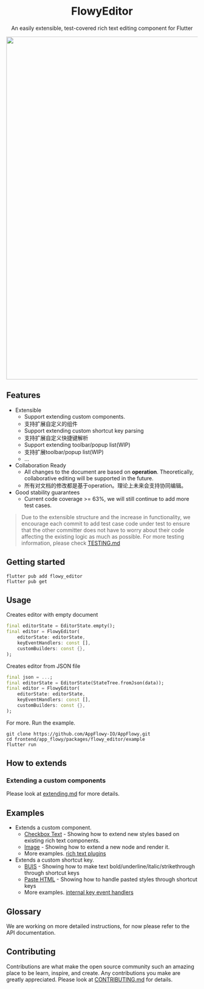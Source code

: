 <!-- 
This README describes the package. If you publish this package to pub.dev,
this README's contents appear on the landing page for your package.

For information about how to write a good package README, see the guide for
[writing package pages](https://dart.dev/guides/libraries/writing-package-pages). 

For general information about developing packages, see the Dart guide for
[creating packages](https://dart.dev/guides/libraries/create-library-packages)
and the Flutter guide for
[developing packages and plugins](https://flutter.dev/developing-packages). 
-->

<h1 align="center"><b>FlowyEditor</b></h1>

<p align="center">An easily extensible, test-covered rich text editing component for Flutter</p>


<div align="center">
    <img src="https://raw.githubusercontent.com/LucasXu0/AppFlowy/documentation/flowy_editor/frontend/app_flowy/packages/flowy_editor/documentation/images/example.png" width = "900"/>
</div>

## Features

* Extensible
    * Support extending custom components.
    * 支持扩展自定义的组件
    * Support extending custom shortcut key parsing
    * 支持扩展自定义快捷键解析
    * Support extending toolbar/popup list(WIP)
    * 支持扩展toolbar/popup list(WIP)
    * ...
* Collaboration Ready
    * All changes to the document are based on **operation**. Theoretically, collaborative editing will be supported in the future.
    * 所有对文档的修改都是基于operation。理论上未来会支持协同编辑。
* Good stability guarantees
    * Current code coverage >= 63%, we will still continue to add more test cases.

> Due to the extensible structure and the increase in functionality, we encourage each commit to add test case code under test to ensure that the other committer does not have to worry about their code affecting the existing logic as much as possible. For more testing information, please check [TESTING.md](https://github.com/LucasXu0/AppFlowy/blob/documentation/flowy_editor/frontend/app_flowy/packages/flowy_editor/documentation/testing.md)


## Getting started

```shell
flutter pub add flowy_editor
flutter pub get
```

## Usage

Creates editor with empty document
```dart
final editorState = EditorState.empty();
final editor = FlowyEditor(
    editorState: editorState,
    keyEventHandlers: const [],
    customBuilders: const {},
);
```

Creates editor from JSON file
```dart
final json = ...;
final editorState = EditorState(StateTree.fromJson(data));
final editor = FlowyEditor(
    editorState: editorState,
    keyEventHandlers: const [],
    customBuilders: const {},
);
```

For more. Run the example.
```shell
git clone https://github.com/AppFlowy-IO/AppFlowy.git
cd frontend/app_flowy/packages/flowy_editor/example
flutter run
```

## How to extends
### Extending a custom components
Please look at [extending.md](documentation/extending.md) for more details.

## Examples
* Extends a custom component.
    * [Checkbox Text](https://github.com/LucasXu0/AppFlowy/blob/documentation/flowy_editor/frontend/app_flowy/packages/flowy_editor/lib/src/render/rich_text/checkbox_text.dart) - Showing how to extend new styles based on existing rich text components.
    * [Image](https://github.com/LucasXu0/AppFlowy/blob/documentation/flowy_editor/frontend/app_flowy/packages/flowy_editor/example/lib/plugin/image_node_widget.dart) - Showing how to extend a new node and render it.
    * More examples. [rich text plugins](https://github.com/LucasXu0/AppFlowy/tree/documentation/flowy_editor/frontend/app_flowy/packages/flowy_editor/lib/src/render/rich_text)
* Extends a custom shortcut key.
    * [BUIS](https://github.com/LucasXu0/AppFlowy/blob/documentation/flowy_editor/frontend/app_flowy/packages/flowy_editor/lib/src/service/internal_key_event_handlers/update_text_style_by_command_x_handler.dart) - Showing how to make text bold/underline/italic/strikethrough through shortcut keys
    * [Paste HTML](https://github.com/LucasXu0/AppFlowy/blob/documentation/flowy_editor/frontend/app_flowy/packages/flowy_editor/lib/src/service/internal_key_event_handlers/copy_paste_handler.dart) - Showing how to handle pasted styles through shortcut keys
    * More examples. [internal key event handlers](https://github.com/LucasXu0/AppFlowy/tree/documentation/flowy_editor/frontend/app_flowy/packages/flowy_editor/lib/src/service/internal_key_event_handlers)

## Glossary
We are working on more detailed instructions, for now please refer to the API documentation.

## Contributing
Contributions are what make the open source community such an amazing place to be learn, inspire, and create. Any contributions you make are greatly appreciated. Please look at [CONTRIBUTING.md](documentation/contributing.md) for details.